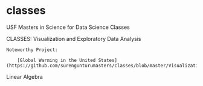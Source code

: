 # classes
USF Masters in Science for Data Science Classes

CLASSES: 
Visualization and Exploratory Data Analysis

    Noteworthy Project: 
    
        [Global Warming in the United States](https://github.com/surengunturumasters/classes/blob/master/Visualization/labs/homework/finalProject/finalProj.ipynb)


Linear Algebra


